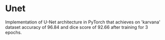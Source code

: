 # Unet

Implementation of U-Net architecture in PyTorch that achieves on 'karvana' dataset accuracy of 96.84 and dice score of 92.66 after training for 3 epochs.
